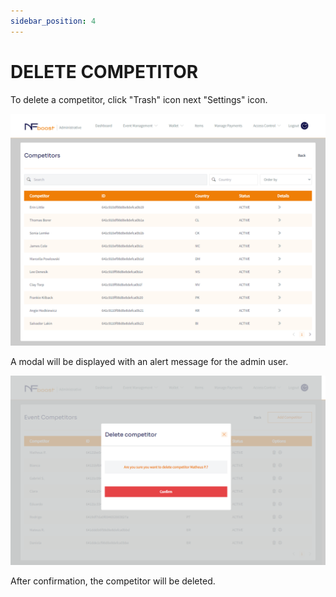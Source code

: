 ```yaml
---
sidebar_position: 4
---
```


# DELETE COMPETITOR

To delete a competitor, click "Trash" icon next "Settings" icon.

![1](/img/addcompetidor.png)

A modal will be displayed with an alert message for the admin user. 

![1](/img/deletecompet.png)

After confirmation, the competitor will be deleted.
